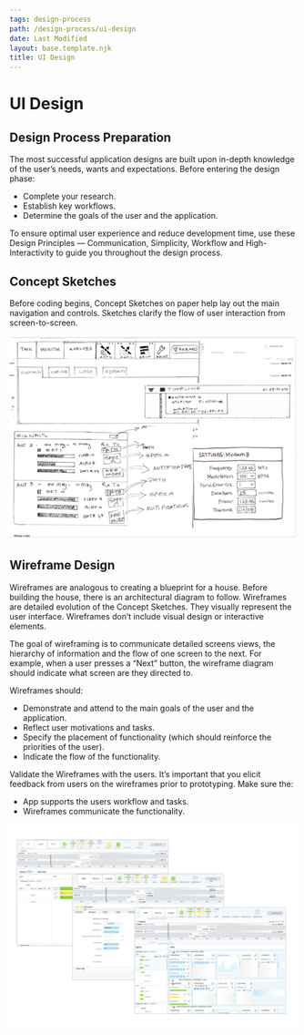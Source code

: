 ```yaml
---
tags: design-process
path: /design-process/ui-design
date: Last Modified
layout: base.template.njk
title: UI Design
---
```


# UI Design

## Design Process Preparation

The most successful application designs are built upon in-depth knowledge of the user’s needs, wants and expectations. Before entering the design phase:

- Complete your research.
- Establish key workflows.
- Determine the goals of the user and the application.

To ensure optimal user experience and reduce development time, use these Design Principles — Communication, Simplicity, Workflow and High-Interactivity to guide you throughout the design process.

## Concept Sketches

Before coding begins, Concept Sketches on paper help lay out the main navigation and controls. Sketches clarify the flow of user interaction from screen-to-screen.

![Hand drawn wireframe example](../img/ui-design/concept-sketches.png 'Example of a hand drawn wireframe concept')

## Wireframe Design

Wireframes are analogous to creating a blueprint for a house. Before building the house, there is an architectural diagram to follow. Wireframes are detailed evolution of the Concept Sketches. They visually represent the user interface. Wireframes don’t include visual design or interactive elements.

The goal of wireframing is to communicate detailed screens views, the hierarchy of information and the flow of one screen to the next. For example, when a user presses a “Next” button, the wireframe diagram should indicate what screen are they directed to.

Wireframes should:

- Demonstrate and attend to the main goals of the user and the application.
- Reflect user motivations and tasks.
- Specify the placement of functionality (which should reinforce the priorities of the user).
- Indicate the flow of the functionality.

Validate the Wireframes with the users. It’s important that you elicit feedback from users on the wireframes prior to prototyping. Make sure the:

- App supports the users workflow and tasks.
- Wireframes communicate the functionality.

![Low fidelity wireframes](../img/ui-design/wireframes.png 'Example of a low fidelity wireframes executed in a design program')
